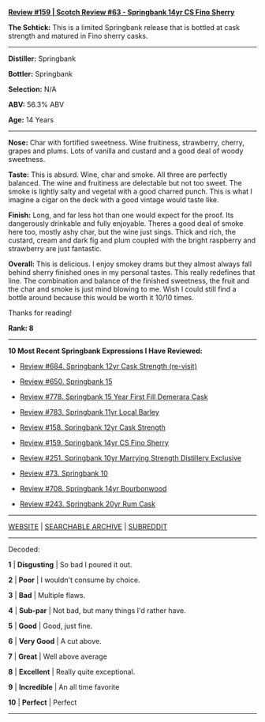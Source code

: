 
[**Review #159 | Scotch Review #63 - Springbank 14yr CS Fino Sherry**]( https://t8ke.review/review-159-springbank-14yr-cask-strength-fino-sherry/)

**The Schtick:** This is a limited Springbank release that is bottled at cask strength and matured in Fino sherry casks. 

-----

**Distiller:** Springbank

**Bottler:** Springbank

**Selection:** N/A

**ABV:** 56.3% ABV

**Age:** 14 Years 

-----

**Nose:**  Char with fortified sweetness. Wine fruitiness, strawberry, cherry, grapes and plums. Lots of vanilla and custard and a good deal of woody sweetness. 

**Taste:** This is absurd. Wine, char and smoke. All three are perfectly balanced. The wine and fruitiness are delectable but not too sweet. The smoke is lightly salty and vegetal with a good charred punch. This is what I imagine a cigar on the deck with a good vintage would taste like. 

**Finish:**  Long, and far less hot than one would expect for the proof. Its dangerously drinkable and fully enjoyable. Theres a good deal of smoke here too, mostly ashy char, but the wine just sings. Thick and rich, the custard, cream and dark fig and plum coupled with the bright raspberry and strawberry are just fantastic. 

**Overall:** This is delicious. I enjoy smokey drams but they almost always fall behind sherry finished ones in my personal tastes. This really redefines that line. The combination and balance of the finished sweetness, the fruit and the char and smoke is just mind blowing to me. Wish I could still find a bottle around because this would be worth it 10/10 times.  

Thanks for reading!

**Rank: 8**

----- 

**10 Most Recent Springbank Expressions I Have Reviewed:** 

- [Review #684. Springbank 12yr Cask Strength (re-visit)]( https://t8ke.review/review-684-springbank-12yr-cask-strength-revisit/) 

- [Review #650. Springbank 15]( https://t8ke.review/review-650-springbank-15/) 

- [Review #778. Springbank 15 Year First Fill Demerara Cask]( https://t8ke.review/review-778-springbank-15yr-demerara-rum-cask/) 

- [Review #783. Springbank 11yr Local Barley]( https://t8ke.review/review-783-springbank-11yr-local-barley/) 

- [Review #158. Springbank 12yr Cask Strength]( https://t8ke.review/review-158-springbank-12yr-cs/) 

- [Review #159. Springbank 14yr CS Fino Sherry]( https://t8ke.review/review-159-springbank-14yr-cask-strength-fino-sherry/) 

- [Review #251. Springbank 10yr Marrying Strength Distillery Exclusive]( https://t8ke.review/review-251-springbank-10yr-marrying-strength/) 

- [Review #73. Springbank 10]( https://t8ke.review/review-73-springbank-10/) 

- [Review #708. Springbank 14yr Bourbonwood]( https://t8ke.review/review-708-springbank-14yr-bourbon-wood/) 

- [Review #243. Springbank 20yr Rum Cask]( https://t8ke.review/review-243-springbank-20yr-rum-cask/) 

-----

[WEBSITE](https://t8ke.review) | [SEARCHABLE ARCHIVE](https://t8ke.review/review-archive/) | [SUBREDDIT](https://reddit.com/r/t8kereviews)

-----

Decoded:

**1** | **Disgusting** | So bad I poured it out.

**2** | **Poor** | I wouldn't consume by choice.

**3** | **Bad** | Multiple flaws.

**4** | **Sub-par** | Not bad, but many things I'd rather have.

**5** | **Good** | Good, just fine.

**6** | **Very Good** | A cut above.

**7** | **Great** | Well above average

**8** | **Excellent** | Really quite exceptional.

**9** | **Incredible** | An all time favorite

**10** | **Perfect** | Perfect

----

